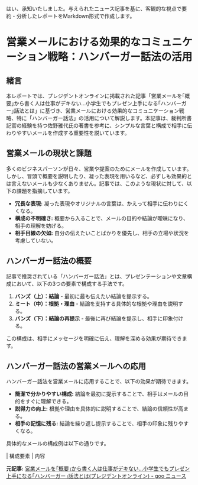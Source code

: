 はい、承知いたしました。与えられたニュース記事を基に、客観的な視点で要約・分析したレポートをMarkdown形式で作成します。

# 営業メールにおける効果的なコミュニケーション戦略：ハンバーガー話法の活用

## 緒言

本レポートでは、プレジデントオンラインに掲載された記事「営業メールを｢概要｣から書く人は仕事がデキない…小学生でもプレゼン上手になる｢ハンバーガー｣話法とは」に基づき、営業メールにおける効果的なコミュニケーション戦略、特に「ハンバーガー話法」の活用について解説します。本記事は、裁判所書記官の経験を持つ佐野雅代氏の著書を参考に、シンプルな言葉と構成で相手に伝わりやすいメールを作成する重要性を説いています。

## 営業メールの現状と課題

多くのビジネスパーソンが日々、営業や提案のためにメールを作成しています。しかし、冒頭で概要を説明したり、凝った表現を用いるなど、必ずしも効果的とは言えないメールも少なくありません。記事では、このような現状に対して、以下の課題を指摘しています。

* **冗長な表現:** 凝った表現やオリジナルの言葉は、かえって相手に伝わりにくくなる。
* **構成の不明確さ:** 概要から入ることで、メールの目的や結論が曖昧になり、相手の理解を妨げる。
* **相手目線の欠如:** 自分の伝えたいことばかりを優先し、相手の立場や状況を考慮していない。

## ハンバーガー話法の概要

記事で推奨されている「ハンバーガー話法」とは、プレゼンテーションや文章構成において、以下の3つの要素で構成する手法です。

1. **バンズ（上）：結論** - 最初に最も伝えたい結論を提示する。
2. **ミート（中）：根拠・理由** - 結論を支持する具体的な根拠や理由を説明する。
3. **バンズ（下）：結論の再提示** - 最後に再び結論を提示し、相手に印象付ける。

この構成は、相手にメッセージを明確に伝え、理解を深める効果が期待できます。

## ハンバーガー話法の営業メールへの応用

ハンバーガー話法を営業メールに応用することで、以下の効果が期待できます。

* **簡潔で分かりやすい構成:** 結論を最初に提示することで、相手はメールの目的をすぐに理解できる。
* **説得力の向上:** 根拠や理由を具体的に説明することで、結論の信頼性が高まる。
* **相手の記憶に残る:** 結論を繰り返し提示することで、相手の印象に残りやすくなる。

具体的なメールの構成例は以下の通りです。

| 構成要素 | 内容 

**元記事:** [営業メールを｢概要｣から書く人は仕事がデキない…小学生でもプレゼン上手になる｢ハンバーガー｣話法とは(プレジデントオンライン) - goo ニュース](https://news.goo.ne.jp/article/president/bizskills/president_91640.html)